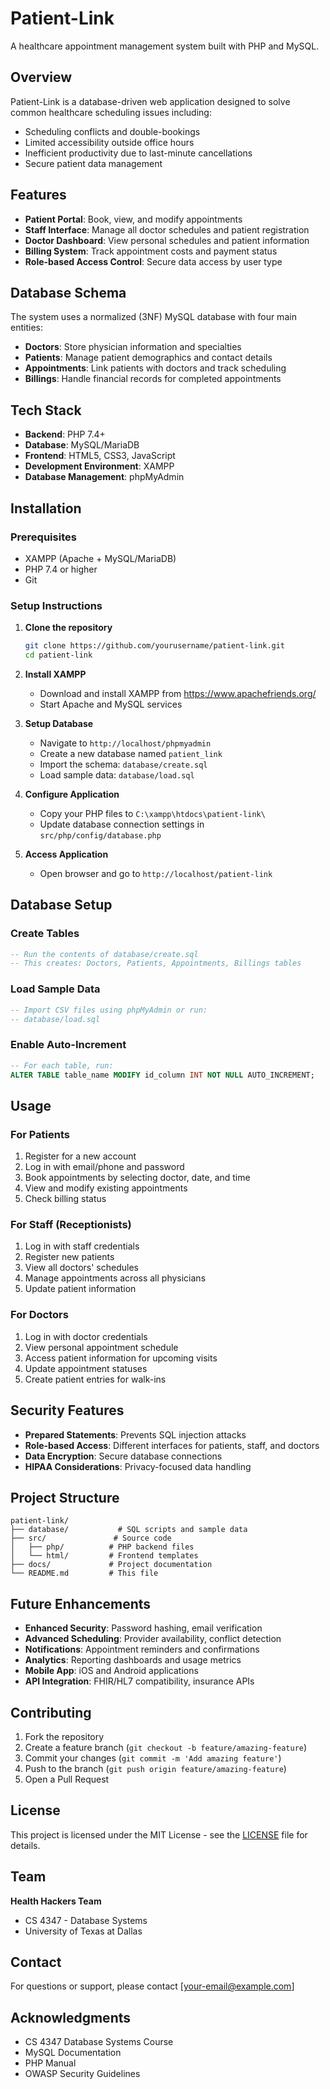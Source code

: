 # Patient-Link

A healthcare appointment management system built with PHP and MySQL.

## Overview

Patient-Link is a database-driven web application designed to solve common healthcare scheduling issues including:
- Scheduling conflicts and double-bookings
- Limited accessibility outside office hours
- Inefficient productivity due to last-minute cancellations
- Secure patient data management

## Features

- **Patient Portal**: Book, view, and modify appointments
- **Staff Interface**: Manage all doctor schedules and patient registration
- **Doctor Dashboard**: View personal schedules and patient information
- **Billing System**: Track appointment costs and payment status
- **Role-based Access Control**: Secure data access by user type

## Database Schema

The system uses a normalized (3NF) MySQL database with four main entities:
- **Doctors**: Store physician information and specialties
- **Patients**: Manage patient demographics and contact details
- **Appointments**: Link patients with doctors and track scheduling
- **Billings**: Handle financial records for completed appointments

## Tech Stack

- **Backend**: PHP 7.4+
- **Database**: MySQL/MariaDB
- **Frontend**: HTML5, CSS3, JavaScript
- **Development Environment**: XAMPP
- **Database Management**: phpMyAdmin

## Installation

### Prerequisites
- XAMPP (Apache + MySQL/MariaDB)
- PHP 7.4 or higher
- Git

### Setup Instructions

1. **Clone the repository**
   ```bash
   git clone https://github.com/yourusername/patient-link.git
   cd patient-link
   ```

2. **Install XAMPP**
    - Download and install XAMPP from https://www.apachefriends.org/
    - Start Apache and MySQL services

3. **Setup Database**
    - Navigate to `http://localhost/phpmyadmin`
    - Create a new database named `patient_link`
    - Import the schema: `database/create.sql`
    - Load sample data: `database/load.sql`

4. **Configure Application**
    - Copy your PHP files to `C:\xampp\htdocs\patient-link\`
    - Update database connection settings in `src/php/config/database.php`

5. **Access Application**
    - Open browser and go to `http://localhost/patient-link`

## Database Setup

### Create Tables
```sql
-- Run the contents of database/create.sql
-- This creates: Doctors, Patients, Appointments, Billings tables
```

### Load Sample Data
```sql
-- Import CSV files using phpMyAdmin or run:
-- database/load.sql
```

### Enable Auto-Increment
```sql
-- For each table, run:
ALTER TABLE table_name MODIFY id_column INT NOT NULL AUTO_INCREMENT;
```

## Usage

### For Patients
1. Register for a new account
2. Log in with email/phone and password
3. Book appointments by selecting doctor, date, and time
4. View and modify existing appointments
5. Check billing status

### For Staff (Receptionists)
1. Log in with staff credentials
2. Register new patients
3. View all doctors' schedules
4. Manage appointments across all physicians
5. Update patient information

### For Doctors
1. Log in with doctor credentials
2. View personal appointment schedule
3. Access patient information for upcoming visits
4. Update appointment statuses
5. Create patient entries for walk-ins

## Security Features

- **Prepared Statements**: Prevents SQL injection attacks
- **Role-based Access**: Different interfaces for patients, staff, and doctors
- **Data Encryption**: Secure database connections
- **HIPAA Considerations**: Privacy-focused data handling

## Project Structure

```
patient-link/
├── database/           # SQL scripts and sample data
├── src/               # Source code
│   ├── php/          # PHP backend files
│   └── html/         # Frontend templates
├── docs/             # Project documentation
└── README.md         # This file
```

## Future Enhancements

- **Enhanced Security**: Password hashing, email verification
- **Advanced Scheduling**: Provider availability, conflict detection
- **Notifications**: Appointment reminders and confirmations
- **Analytics**: Reporting dashboards and usage metrics
- **Mobile App**: iOS and Android applications
- **API Integration**: FHIR/HL7 compatibility, insurance APIs

## Contributing

1. Fork the repository
2. Create a feature branch (`git checkout -b feature/amazing-feature`)
3. Commit your changes (`git commit -m 'Add amazing feature'`)
4. Push to the branch (`git push origin feature/amazing-feature`)
5. Open a Pull Request

## License

This project is licensed under the MIT License - see the [LICENSE](LICENSE) file for details.

## Team

**Health Hackers Team**
- CS 4347 - Database Systems
- University of Texas at Dallas

## Contact

For questions or support, please contact [your-email@example.com]

## Acknowledgments

- CS 4347 Database Systems Course
- MySQL Documentation
- PHP Manual
- OWASP Security Guidelines